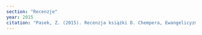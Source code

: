 ```yaml
---
section: "Recenzje"
year: 2015
citation: "Pasek, Z. (2015). Recenzja książki D. Chempera, Ewangelicyzm reformowany w Pierwszej Rzeczypospolitej: dialog z Europą i wybory aksjologiczne w świetle literatury i piśmiennictwa XVI–XVII wieku. Ruch Literacki, 58(1), 98–101."
---
```

